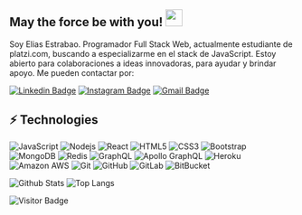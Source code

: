 ## May the force be with you! <img src="https://raw.githubusercontent.com/aemmadi/aemmadi/master/wave.gif" width="30px">

Soy Elias Estrabao. Programador Full Stack Web, actualmente estudiante de platzi.com, buscando a especializarme en el stack de JavaScript. Estoy abierto para colaboraciones a ideas innovadoras, para ayudar y brindar apoyo. Me pueden contactar por:

[![Linkedin Badge](https://img.shields.io/badge/-elíasestrabao-blue?style=flat-square&logo=Linkedin&logoColor=white&link=https://www.linkedin.com/in/el%C3%ADas-estrabao/)](https://www.linkedin.com/in/el%C3%ADas-estrabao/)
[![Instagram Badge](https://img.shields.io/badge/-es_quijada-purple?style=flat-square&logo=instagram&logoColor=white&link=https://www.instagram.com/es_quijada/)](https://www.instagram.com/es_quijada/)
[![Gmail Badge](https://img.shields.io/badge/-eestrabao46@gmail.com-c14438?style=flat-square&logo=Gmail&logoColor=white&link=mailto:eestrabao46@gmail.com)](mailto:eestrabao46@gmail.com)

## ⚡ Technologies

![JavaScript](https://img.shields.io/badge/-JavaScript-black?style=flat-square&logo=javascript)
![Nodejs](https://img.shields.io/badge/-Nodejs-black?style=flat-square&logo=Node.js)
![React](https://img.shields.io/badge/-React-black?style=flat-square&logo=react)
![HTML5](https://img.shields.io/badge/-HTML5-E34F26?style=flat-square&logo=html5&logoColor=white)
![CSS3](https://img.shields.io/badge/-CSS3-1572B6?style=flat-square&logo=css3)
![Bootstrap](https://img.shields.io/badge/-Bootstrap-563D7C?style=flat-square&logo=bootstrap)
![MongoDB](https://img.shields.io/badge/-MongoDB-black?style=flat-square&logo=mongodb)
![Redis](https://img.shields.io/badge/-Redis-black?style=flat-square&logo=Redis)
![GraphQL](https://img.shields.io/badge/-GraphQL-E10098?style=flat-square&logo=graphql)
![Apollo GraphQL](https://img.shields.io/badge/-Apollo%20GraphQL-311C87?style=flat-square&logo=apollo-graphql)
![Heroku](https://img.shields.io/badge/-Heroku-430098?style=flat-square&logo=heroku)
![Amazon AWS](https://img.shields.io/badge/Amazon%20AWS-232F3E?style=flat-square&logo=amazon-aws)
![Git](https://img.shields.io/badge/-Git-black?style=flat-square&logo=git)
![GitHub](https://img.shields.io/badge/-GitHub-181717?style=flat-square&logo=github)
![GitLab](https://img.shields.io/badge/-GitLab-FCA121?style=flat-square&logo=gitlab)
![BitBucket](https://img.shields.io/badge/-BitBucket-darkblue?style=flat-square&logo=bitbucket)

![Github Stats](https://github-readme-stats.vercel.app/api?username=ramontec&count_private=true&show_icons=true&include_all_commits=true)
![Top Langs](https://github-readme-stats.vercel.app/api/top-langs/?username=ramontec&hide=TeX&layout=compact)

![Visitor Badge](https://visitor-badge.laobi.icu/badge?page_id=ramontec.ramontec)
